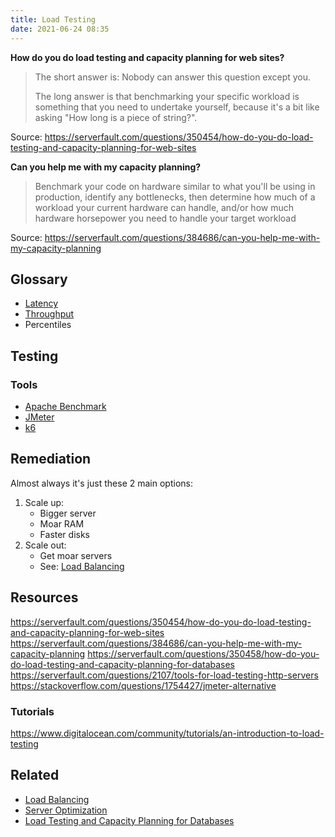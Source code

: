 ```yaml
---
title: Load Testing
date: 2021-06-24 08:35
---
```


**How do you do load testing and capacity planning for web sites?**

> The short answer is: Nobody can answer this question except you.
> 
> The long answer is that benchmarking your specific workload is something that
> you need to undertake yourself, because it's a bit like asking "How long is a
> piece of string?".

Source: https://serverfault.com/questions/350454/how-do-you-do-load-testing-and-capacity-planning-for-web-sites

**Can you help me with my capacity planning?**

> Benchmark your code on hardware similar to what you'll be using in production,
> identify any bottlenecks, then determine how much of a workload your current
> hardware can handle, and/or how much hardware horsepower you need to handle your
> target workload

Source: https://serverfault.com/questions/384686/can-you-help-me-with-my-capacity-planning

## Glossary

* [Latency](2021-06-25--10-41-13Z--latency.md) 
* [Throughput](2021-06-25--11-46-27Z--throughput.md)  
* Percentiles

## Testing

### Tools

* [Apache Benchmark](2021-06-24--09-34-51Z--apache_benchmark.md)
* [JMeter](2021-06-24--09-41-57Z--jmeter.md)
* [k6](2021-06-29--07-12-53Z--k6.md) 

## Remediation

Almost always it's just these 2 main options:
1. Scale up:
	+ Bigger server
	+ Moar RAM
	+ Faster disks
2. Scale out:
	+ Get moar servers
	+ See: [Load Balancing](2021-02-10--06-52-20Z--load_balancing.md)

## Resources

https://serverfault.com/questions/350454/how-do-you-do-load-testing-and-capacity-planning-for-web-sites
https://serverfault.com/questions/384686/can-you-help-me-with-my-capacity-planning
https://serverfault.com/questions/350458/how-do-you-do-load-testing-and-capacity-planning-for-databases
https://serverfault.com/questions/2107/tools-for-load-testing-http-servers
https://stackoverflow.com/questions/1754427/jmeter-alternative

### Tutorials

https://www.digitalocean.com/community/tutorials/an-introduction-to-load-testing

## Related

* [Load Balancing](2021-02-10--06-52-20Z--load_balancing.md)
* [Server Optimization](2021-06-25--09-44-42Z--server_optimization.md) 
* [Load Testing and Capacity Planning for Databases](2021-06-25--10-24-25Z--load_testing_and_capacity_planning_for_databases.md)
